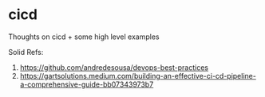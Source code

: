 # cicd
Thoughts on cicd + some high level examples




Solid Refs:
1. https://github.com/andredesousa/devops-best-practices
2. https://gartsolutions.medium.com/building-an-effective-ci-cd-pipeline-a-comprehensive-guide-bb07343973b7 
